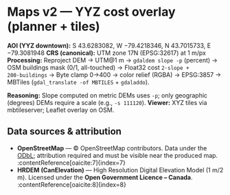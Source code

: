 # Maps v2 — YYZ cost overlay (planner + tiles)

**AOI (YYZ downtown):** S 43.6283082, W −79.4218346, N 43.7015733, E −79.3081948
**CRS (canonical):** UTM zone 17N (EPSG:32617) at 1 m/px
**Processing:** Reproject DEM → UTM@1 m → `gdaldem slope -p` (percent) → OSM buildings mask (0/1, all-touched) → Float32 cost `2·slope + 200·buildings` → Byte clamp 0→400 → color relief (RGBA) → EPSG:3857 → MBTiles (`gdal_translate -of MBTILES` + `gdaladdo`).

**Reasoning:** Slope computed on metric DEMs uses `-p`; only geographic (degrees) DEMs require a scale (e.g., `-s 111120`).
**Viewer:** XYZ tiles via mbtileserver; Leaflet overlay on OSM.

## Data sources & attribution
- **OpenStreetMap** — © OpenStreetMap contributors. Data under the [ODbL]; attribution required and must be visible near the produced map. :contentReference[oaicite:7]{index=7}
- **HRDEM (CanElevation)** — High Resolution Digital Elevation Model (1 m/2 m). Licensed under the **Open Government Licence – Canada**. :contentReference[oaicite:8]{index=8}

[ODbL]: https://www.openstreetmap.org/copyright

